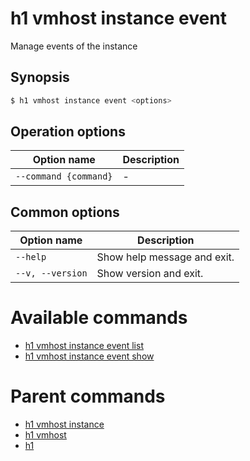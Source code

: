 
# h1 vmhost instance event

Manage events of the instance

## Synopsis

```bash
$ h1 vmhost instance event <options>
```

## Operation options

| Option name               | Description |
| ------------------------- | ----------- |
| ```--command {command}``` | -           |

## Common options

| Option name          | Description                 |
| -------------------- | --------------------------- |
| ```--help```         | Show help message and exit. |
| ```--v, --version``` | Show version and exit.      |

# Available commands

* [h1 vmhost instance event list](./list/README.md)
* [h1 vmhost instance event show](./show/README.md)

# Parent commands

* [h1 vmhost instance](./../README.md)
* [h1 vmhost](./../../README.md)
* [h1](./../../../README.md)
